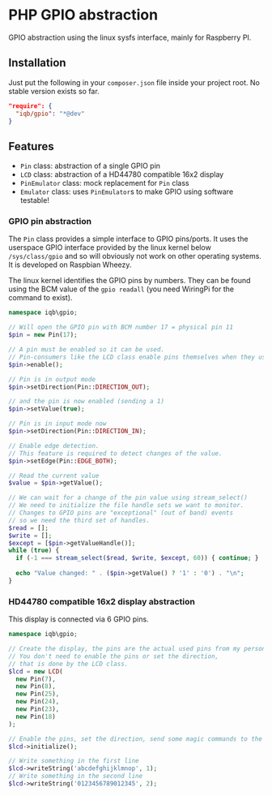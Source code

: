 # PHP GPIO abstraction
GPIO abstraction using the linux sysfs interface, mainly for Raspberry PI. 

## Installation

Just put the following in your ```composer.json``` file inside your project root.
No stable version exists so far.

```Json
"require": {
  "iqb/gpio": "*@dev"
}
```

## Features

* ``Pin`` class: abstraction of a single GPIO pin
* ``LCD`` class: abstraction of a HD44780 compatible 16x2 display
* ``PinEmulator`` class: mock replacement for ``Pin`` class
* ``Emulator`` class: uses ``PinEmulator``s to make GPIO using software testable!

### GPIO pin abstraction

The ``Pin`` class provides a simple interface to GPIO pins/ports.
It uses the userspace GPIO interface provided by the linux kernel below ``/sys/class/gpio`` and so will obviously not work on other operating systems.
It is developed on Raspbian Wheezy.

The linux kernel identifies the GPIO pins by numbers.
They can be found using the BCM value of the ``gpio readall`` (you need WiringPi for the command to exist).

```PHP
namespace iqb\gpio;

// Will open the GPIO pin with BCM number 17 = physical pin 11
$pin = new Pin(17);

// A pin must be enabled so it can be used.
// Pin-consumers like the LCD class enable pins themselves when they use them 
$pin->enable();

// Pin is in output mode
$pin->setDirection(Pin::DIRECTION_OUT);

// and the pin is now enabled (sending a 1)
$pin->setValue(true);

// Pin is in input mode now
$pin->setDirection(Pin::DIRECTION_IN);

// Enable edge detection.
// This feature is required to detect changes of the value.
$pin->setEdge(Pin::EDGE_BOTH);

// Read the current value
$value = $pin->getValue();

// We can wait for a change of the pin value using stream_select()
// We need to initialize the file handle sets we want to monitor.
// Changes to GPIO pins are "exceptional" (out of band) events
// so we need the third set of handles.
$read = [];
$write = [];
$except = [$pin->getValueHandle()];
while (true) {
  if (-1 === stream_select($read, $write, $except, 60)) { continue; }
  
  echo "Value changed: " . ($pin->getValue() ? '1' : '0') . "\n";  
}
```

### HD44780 compatible 16x2 display abstraction

This display is connected via 6 GPIO pins.

```PHP
namespace iqb\gpio;

// Create the display, the pins are the actual used pins from my personal project
// You don't need to enable the pins or set the direction,
// that is done by the LCD class.
$lcd = new LCD(
  new Pin(7),
  new Pin(8),
  new Pin(25),
  new Pin(24),
  new Pin(23),
  new Pin(18)
);

// Enable the pins, set the direction, send some magic commands to the display ...
$lcd->initialize();

// Write something in the first line
$lcd->writeString('abcdefghijklmnop', 1);
// Write something in the second line
$lcd->writeString('0123456789012345', 2);
```
